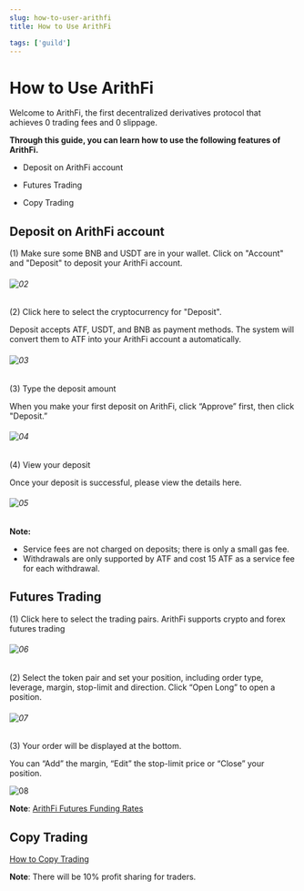 ```yaml
---
slug: how-to-user-arithfi
title: How to Use ArithFi

tags: ['guild']
---
```


# How to Use ArithFi

Welcome to ArithFi, the first decentralized derivatives protocol that achieves 0 trading fees and 0 slippage.

**Through this guide, you can learn how to use the following features of ArithFi.** <br>

- Deposit on ArithFi account

- Futures Trading

- Copy Trading

## Deposit on ArithFi account

(1) Make sure some BNB and USDT are in your wallet. Click on "Account" and "Deposit" to deposit your ArithFi account.

###### ![02](https://bafybeidzng2n26rwdgfkawcsoduekz7qlulxjlk3u6l6q6mzhedg5j5tze.ipfs.nftstorage.link/02.png)

(2) Click here to select the cryptocurrency for "Deposit".

Deposit accepts ATF, USDT, and BNB as payment methods. The system will convert them to ATF into your ArithFi account a automatically.

###### ![03](https://bafybeidzng2n26rwdgfkawcsoduekz7qlulxjlk3u6l6q6mzhedg5j5tze.ipfs.nftstorage.link/03.png)

(3) Type the deposit amount

When you make your first deposit on ArithFi, click “Approve” first, then click "Deposit.”

###### ![04](https://bafybeidzng2n26rwdgfkawcsoduekz7qlulxjlk3u6l6q6mzhedg5j5tze.ipfs.nftstorage.link/04.png)

(4) View your deposit

Once your deposit is successful, please view the details here.

###### ![05](https://bafybeidzng2n26rwdgfkawcsoduekz7qlulxjlk3u6l6q6mzhedg5j5tze.ipfs.nftstorage.link/05.png)

**Note:**

- Service fees are not charged on deposits; there is only a small gas fee.
- Withdrawals are only supported by ATF and cost 15 ATF as a service fee for each withdrawal.


## Futures Trading

(1) Click here to select the trading pairs. ArithFi supports crypto and forex futures trading

###### ![06](https://bafybeidzng2n26rwdgfkawcsoduekz7qlulxjlk3u6l6q6mzhedg5j5tze.ipfs.nftstorage.link/06.png)

(2) Select the token pair and set your position, including order type, leverage, margin, stop-limit and direction. Click “Open Long” to open a position.

###### ![07](https://bafybeidzng2n26rwdgfkawcsoduekz7qlulxjlk3u6l6q6mzhedg5j5tze.ipfs.nftstorage.link/07.png)

(3)  Your order will be displayed at the bottom.

You can “Add” the margin, “Edit” the stop-limit price or “Close” your position.

![08](https://bafybeidzng2n26rwdgfkawcsoduekz7qlulxjlk3u6l6q6mzhedg5j5tze.ipfs.nftstorage.link/08.png)

**Note**: [ArithFi Futures Funding Rates](https://docs.arithfi.com/docs/blogs/Guide/Introduction-to-ArithFi-Futures-Funding-Rates) 

## Copy Trading

[How to Copy Trading](https://docs.arithfi.com/docs/blogs/Guide/make-your-first-trade-on-the-arithFi-app "How to Copy Trading")

**Note**: There will be 10% profit sharing for traders.




